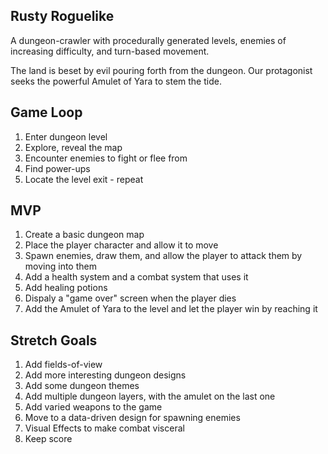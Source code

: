 ## Rusty Roguelike

A dungeon-crawler with procedurally generated levels, enemies of increasing difficulty, and turn-based movement.

The land is beset by evil pouring forth from the dungeon. Our protagonist seeks the powerful Amulet of Yara to stem the tide.

## Game Loop

1. Enter dungeon level
2. Explore, reveal the map
3. Encounter enemies to fight or flee from
4. Find power-ups
5. Locate the level exit - repeat

## MVP

1. Create a basic dungeon map
2. Place the player character and allow it to move
3. Spawn enemies, draw them, and allow the player to attack them by moving into them
4. Add a health system and a combat system that uses it
5. Add healing potions
6. Dispaly a "game over" screen when the player dies
7. Add the Amulet of Yara to the level and let the player win by reaching it

## Stretch Goals

1. Add fields-of-view
2. Add more interesting dungeon designs
3. Add some dungeon themes
4. Add multiple dungeon layers, with the amulet on the last one
5. Add varied weapons to the game
6. Move to a data-driven design for spawning enemies
7. Visual Effects to make combat visceral
8. Keep score
